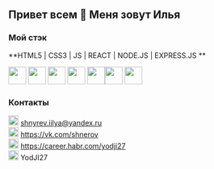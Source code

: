 ## Привет всем 👋 Меня зовут Илья

### Мой стэк

**HTML5 | CSS3 | JS | REACT | NODE.JS | EXPRESS.JS **

<img width="35" height="35" src="https://simpleicons.org/icons/visualstudiocode.svg"> <img width="35" height="35" src="https://simpleicons.org/icons/html5.svg"> <img width="35" height="35" src="https://simpleicons.org/icons/css3.svg"> <img width="35" height="35" src="https://simpleicons.org/icons/javascript.svg"> <img width="35" height="35" src="https://simpleicons.org/icons/react.svg"><img width="35" height="35" src="https://simpleicons.org/icons/node-dot-js.svg"> <img width="35" height="35" src="https://simpleicons.org/icons/git.svg">


### Контакты
<img src="https://www.pngrepo.com/png/285/170/email.png" width="20" height="20">  shnyrev.iilya@yandex.ru   
<img src="https://simpleicons.org/icons/vk.svg" width="20" height="20">  https://vk.com/shnerov  
<img src="https://simpleicons.org/icons/habr.svg" width="20" height="20">  https://career.habr.com/yodji27  
<img src="https://simpleicons.org/icons/telegram.svg" width="20" height="20">  YodJI27  
